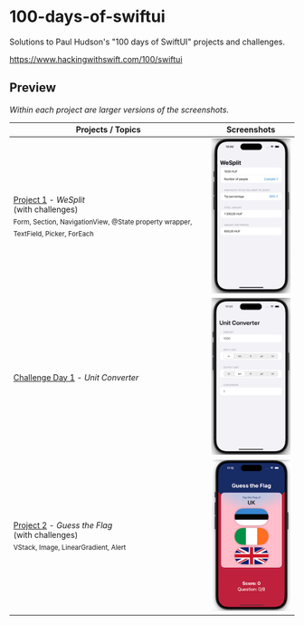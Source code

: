 # 100-days-of-swiftui

Solutions to Paul Hudson's "100 days of SwiftUI" projects and challenges.

https://www.hackingwithswift.com/100/swiftui

## Preview

*Within each project are larger versions of the screenshots.*

Projects / Topics                                                                                                                                                            | Screenshots
---                                                                                                                                                                          |---
[Project 1](WeSplit) - *WeSplit* <br/>(with challenges)                                         <br/><sub> Form, Section, NavigationView, @State property wrapper, TextField, Picker, ForEach </sub> | ![screen1](WeSplit/Screenshots/WeSplit_small.jpeg) |
[Challenge Day 1](UnitConverter) - *Unit Converter*  | ![screen1](UnitConverter/Screenshots/UnitConverter_small.png)  |
[Project 2](GuessTheFlag) - *Guess the Flag* <br/>(with challenges)                                         <br/><sub> VStack, Image, LinearGradient, Alert </sub> | ![screen1](GuessTheFlag/Screenshots/GuessTheFlag_small.png) |
